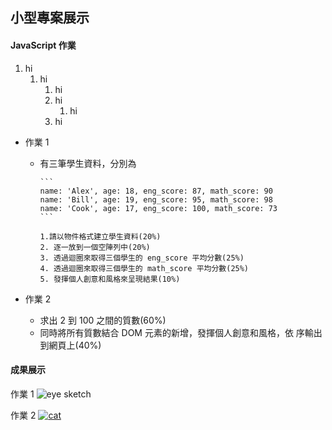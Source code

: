 ## 小型專案展示

#### JavaScript 作業

1. hi
   1. hi
      1. hi
      1. hi
         1. hi
      1. hi

- 作業 1

  - 有三筆學生資料，分別為

        ```
        name: 'Alex', age: 18, eng_score: 87, math_score: 90
        name: 'Bill', age: 19, eng_score: 95, math_score: 98
        name: 'Cook', age: 17, eng_score: 100, math_score: 73
        ```

        1.請以物件格式建立學生資料(20%)  
        2. 逐一放到一個空陣列中(20%)  
        3. 透過迴圈來取得三個學生的 eng_score 平均分數(25%)  
        4. 透過迴圈來取得三個學生的 math_score 平均分數(25%)  
        5. 發揮個人創意和風格來呈現結果(10%)  

- 作業 2
  - 求出 2 到 100 之間的質數(60%)
  - 同時將所有質數結合 DOM 元素的新增，發揮個人創意和風格，依 序輸出到網頁上(40%)

#### 成果展示

作業 1
![eye sketch](https://cdn.pixabay.com/photo/2019/09/05/05/28/blue-4453129__480.jpg)

作業 2
[![cat](https://cdn.pixabay.com/photo/2018/05/01/07/47/animal-3364909__480.png)](https://i.imgur.com/T64Obbf.mp4)
